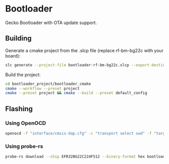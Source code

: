 # Bootloader

Gecko Bootloader with OTA update support.

## Building

Generate a cmake project from the .slcp file (replace rf-bm-bg22c with your board):

```sh
slc generate --project-file bootloader-rf-bm-bg22c.slcp --export-destination bootloader_project --output-type cmake
```

Build the project:

```sh
cd bootloader_project/bootloader_cmake
cmake --workflow --preset project
cmake --preset project && cmake --build --preset default_config
```

## Flashing

### Using OpenOCD

```bash
openocd -f "interface/cmsis-dap.cfg" -c "transport select swd" -f "target/efm32s2.cfg" -c "init; halt; flash write_image erase bootloader_project/bootloader_cmake/build/default_config/bootloader.hex; reset run; exit"
```

### Using probe-rs

```bash
probe-rs download --chip EFR32BG22C224F512 --binary-format hex bootloader_project/bootloader_cmake/build/default_config/bootloader.hex
```
